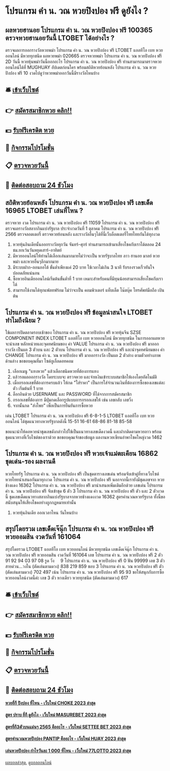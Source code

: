 # โปรแกรม คํา น. วณ หวยปิงปอง ฟรี ดูยังไง ?
## ผลหวยฮานอย โปรแกรม คํา น. วณ หวยปิงปอง ฟรี 100365 ตรวจหวยฮานอยวันนี้ LTOBET ได้อย่างไร ?
ตรวจผลการออกรางวัลหวยพม่า โปรแกรม คํา น. วณ หวยปิงปอง ฟรี LTOBET แอลทีโอ เบท หวยออนไลน์ มีหวยทุกชนิด ผลหวยพม่า 020665 ตรวจหวยพม่า โปรแกรม คํา น. วณ หวยปิงปอง ฟรี 2D วันนี้ หวยหุ้นพม่าวันนี้ออกอะไร โปรแกรม คํา น. วณ หวยปิงปอง ฟรี ท่านสามารถมาตรวจหวยออนไลน์ได้ที่ MUGHUAY อัปเดตก่อนใคร พร้อมสถิติหวยย้อนหลัง โปรแกรม คํา น. วณ หวยปิงปอง ฟรี 10 งวดไปดูว่าหวยพม่าออกวันนี้มีรางวัลไหนบ้าง

## 🛎 [เข้าเว็บไซต์](https://bit.ly/3BG5bNw)
## 👉 [สมัครสมาชิกหวย คลิก!!](https://bit.ly/3BG5bNw)
## 💵 [รับฟรีเครดิต หวย](https://bit.ly/3C3mvgS)
## 👑 [กิจกรรมโปรโมชั่น](https://bit.ly/3C3mvgS)
## 📋 [ตรวจหวยวันนี้](https://bit.ly/3C3mvgS)
## 📱 [ติดต่อสอบถาม 24 ชัวโมง](https://bit.ly/3C3mvgS)

## สถิติหวยย้อนหลัง โปรแกรม คํา น. วณ หวยปิงปอง ฟรี เลขเด็ด 16965 LTOBET เล่นที่ไหน ?
ตรวจหวย งวด โปรแกรม คํา น. วณ หวยปิงปอง ฟรี 11059 โปรแกรม คํา น. วณ หวยปิงปอง ฟรี ตรวจผลรางวัลสลากกินแบ่งรัฐบาล ประจำงวดวันที่ 1 ตุลาคม โปรแกรม คํา น. วณ หวยปิงปอง ฟรี 2566 ตรวจลอตเตอรี่ ตรวจหวยย้อนหลัง และรางวัลอื่นๆได้ที่นี้เว็บล็อตเตอรี่ไทยไทยกันได้ทุกงวด
1. หวยหุ้นอินเดียนั้นออกรางวัลทุกวัน จันทร์-ศุกร์ ท่านสามารถเข้ามาเสี่ยงโชคกับเราได้ตลอด 24 ชม.ยกเว้นวันหยุดเสาร์-อาทิตย์
2. มีหวยออนไลน์ให้ท่านได้เลือกเล่นมากมายไม่ว่าจะเป็น หวยรัฐบาลไทย ลาว ฮานอย มาลย์ หวยพม่า และหวยอื่นๆอีกมากมาย
3. มีระบบฝาก-ถอนออโต้ ขั้นต่ำเพียงแค่ 20 บาท ใช้เวลาไม่เกิน 3 นาที รับรองรวดเร็วทันใจ ปลอดภัยแน่นอน
4. ซื้อหวยอินเดียออนไลน์เริ่มต้นขั้นต่ำที่ 1 บาท เหมาะสำหรับคนที่มีทุนน้อยสามารถเสี่ยงโชคกับเราได้
5. สามารถใช้งานได้ทุกแฟลทฟร์อม ไม่ว่าจะเป็น คอมพิวเตอร์ แท็บเล็ต โน๊ตบุ๊ค โทรศัพท์มือถือ เป้นต้น

## โปรแกรม คํา น. วณ หวยปิงปอง ฟรี ข้อมูลน่าสนใจ LTOBET ทำไมถึงนิยม ?
ใช้ผลการปิดตลาดรอบเช้าของ โปรแกรม คํา น. วณ หวยปิงปอง ฟรี หวยหุ้นจีน SZSE COMPONENT INDEX LTOBET แอลทีโอ เบท หวยออนไลน์ มีหวยทุกชนิด ในการออกผลหวย จะนำเลข หลักหน่วยและจุดทศนิยมของ ค่า VALUE โปรแกรม คํา น. วณ หวยปิงปอง ฟรี มาออกรางวัล เป็นผล 3 ตัวบน และ 2 ตัวบน โปรแกรม คํา น. วณ หวยปิงปอง ฟรี และนำจุดทศนิยมของ ค่า CHANGE โปรแกรม คํา น. วณ หวยปิงปอง ฟรี มาออกรางวัล เป็นผล 2 ตัวล่าง ตามตัวอย่างภาพด้านล่าง
ขอขอบคุณที่มา ไซต์กูเกิ้ลดอทคอม
1. เลือกเมนู "แทงหวย" แล้วเลือกชนิดหวยที่ต้องการแทง
2. แล้วรอผลออกรางวัล โดยระบบจะ ตรวจหวย และจ่ายเงินเข้าระบบสมาชิกให้เองโดยอัตโนมัติ
3. เมื่อกรอกเลขที่ต้องการครบแล้ว ให้กด "ใส่ราคา" เป็นการใส่จำนวนเงินที่ต้องการซื้อของเลขแต่ละตัว เริ่มต้นที่ 1 บาท
4. ล็อกอินด้วย USERNAME และ PASSWORD ที่ได้จากการสมัครสมาชิก
5. กรอกเลขที่ต้องการ มีปุ่มกดเลือกรูปแบบการกรอกเลขให้ เช่น เลขกลับ เลขวิ่ง
6. จากนั้นกด "ส่งโพย" เพื่อเป็นการยืนยันการซื้อหวย

เด่น LTOBET โปรแกรม คํา น. วณ หวยปิงปอง ฟรี 6-8-1-5 LTOBET แอลทีโอ เบท หวยออนไลน์ ได้ชุดแนวทางหวยรัฐบาลดังนี้
15-51
16-61
68-86
81-18
85-58

ขอแนะนำให้คอหวยนำชุดเลขดังกล่าวไปใช้เป็นแนวทางเลขเด็ดงวดนี้ และฝากติดตามหวยลาว พร้อมชุดแนวทางที่เว็บไซต์ของเราด้วย
ขอขอบคุณเจ้าของข้อมูล
ผลงานหวยเซียนอ๋าพาโชคใหญ่งวด 1462

## โปรแกรม คํา น. วณ หวยปิงปอง ฟรี หวยเจ้าแม่ตะเคียน 16862 ชุดเด่น-รอง ผลงานดี
หวยไทยรัฐ โปรแกรม คํา น. วณ หวยปิงปอง ฟรี เป็นชุดตารางเลขเด่น พร้อมจับเข้าคู่ที่ทางเว็บไซต์หวยไทยนำเสนอกันมาทุกงวด โปรแกรม คํา น. วณ หวยปิงปอง ฟรี นอกจากนี้เรายังมีชุดเลขจาก หวยช้างแดง 16362 โปรแกรม คํา น. วณ หวยปิงปอง ฟรี มานำเสนอเพิ่มเติมอีกด้วย เลขเด่น โปรแกรม คํา น. วณ หวยปิงปอง ฟรี จับเข้าชุด 6 ตัว 3 โปรแกรม คํา น. วณ หวยปิงปอง ฟรี ตัว และ 2 ตัวงวดนี้ ชุดเลขเด็ดแนวทางสลากกินแบ่งรัฐบาลจากหวยช้างแดงงวด 16362 สูตรคำนวณหวยรัฐบาล ทั้งนี้ขอสนับสนุนให้เสี่ยงโชคอย่างถูกกฎหมายเท่านั้น
1. หวยหุ้นอินเดีย ออกเวลาไหน วันไหนบ้าง

## สรุปโดยรวม เลขเด็ดเจ๊นุ๊ก โปรแกรม คํา น. วณ หวยปิงปอง ฟรี หวยออมสิน งวดวันที่ 161064
สรุปโดยรวม LTOBET แอลทีโอ เบท หวยออนไลน์ มีหวยทุกชนิด เลขเด็ดเจ๊นุ๊ก โปรแกรม คํา น. วณ หวยปิงปอง ฟรี หวยออมสิน งวดวันที่ 161064 เลข โปรแกรม คํา น. วณ หวยปิงปอง ฟรี 2 ตัว   91 92 94 03 97 08
รูด วิ่ง     9 โปรแกรม คํา น. วณ หวยปิงปอง ฟรี 0
ฟัน 99999
เลข 3 ตัว สายด่วน…วงใน (ตัดเล่นตามดวง) 838 219 859
ชอบ 3 โปรแกรม คํา น. วณ หวยปิงปอง ฟรี ตัว (ตัดเล่นตามดวง) 702 497
เน้น โปรแกรม คํา น. วณ หวยปิงปอง ฟรี 95 93
ขอให้สนุกกับการซื้อหวยออนไลน์งวดนี้ค่ะ
เลข 3 ตัว หางเดียว หวยทุกชนิด (ตัดเล่นตามดวง) 617

## 🛎 [เข้าเว็บไซต์](https://bit.ly/3BG5bNw)
## 👉 [สมัครสมาชิกหวย คลิก!!](https://bit.ly/3BG5bNw)
## 💵 [รับฟรีเครดิต หวย](https://bit.ly/3C3mvgS)
## 👑 [กิจกรรมโปรโมชั่น](https://bit.ly/3C3mvgS)
## 📋 [ตรวจหวยวันนี้](https://bit.ly/3C3mvgS)
## 📱 [ติดต่อสอบถาม 24 ชัวโมง](https://bit.ly/3C3mvgS)

#### [หวยยี่กี ปิงปอง ที่ไหน - เว็บใหม่ CHOKE 2023 ล่าสุด](https://atom.io/themes/หวยยี่กี%20ปิงปอง%20ที่ไหน%20-%20เว็บใหม่%20choke%202023%20ล่าสุด)
#### [สูตร ปราบ ยี่กี ดูยังไง - เว็บใหม่ MASUREBET 2023 ล่าสุด](https://atom.io/themes/สูตร%20ปราบ%20ยี่กี%20ดูยังไง%20-%20เว็บใหม่%20masurebet%202023%20ล่าสุด)
#### [สูตรยี่กี3ตัวบนแม่นๆ 2565 คืออะไร - เว็บใหม่ SETTEE BET 2023 ล่าสุด](https://atom.io/themes/สูตรยี่กี3ตัวบนแม่นๆ%202565%20คืออะไร%20-%20เว็บใหม่%20settee%20bet%202023%20ล่าสุด)
#### [สูตรคํานวณหวยปิงปอง PANTIP คืออะไร - เว็บใหม่ HUAY 2023 ล่าสุด](https://atom.io/themes/สูตรคํานวณหวยปิงปอง%20pantip%20คืออะไร%20-%20เว็บใหม่%20huay%202023%20ล่าสุด)
#### [เล่นหวยปิงปอง กำไรวันละ 1 000 ที่ไหน - เว็บใหม่ 77LOTTO 2023 ล่าสุด](https://atom.io/themes/เล่นหวยปิงปอง%20กำไรวันละ%201%20000%20ที่ไหน%20-%20เว็บใหม่%2077lotto%202023%20ล่าสุด)

[ผลบอลล่าสุด](https://siamsport.tv "ผลบอลล่าสุด"), [ดูบอลออนไลน์](https://siamsport.tv/ดูบอลสด "ดูบอลออนไลน์")